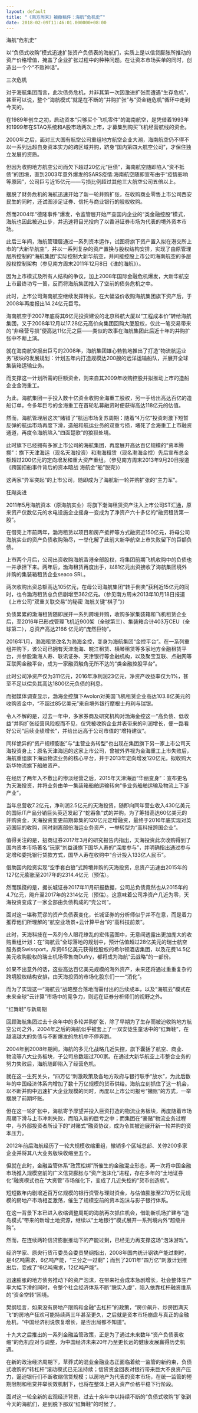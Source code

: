 ```yaml
---
layout: default
title: "《南方周末》被撤稿件：海航“危机史”"
date: 2018-02-09T11:46:01.000000+08:00
---
```


海航“危机史”

以“负债式收购”模式迅速扩张资产负债表的海航们，实质上是以信贷膨胀所推动的资产价格增值，掩盖了企业扩张过程中的种种问题。在让资本市场买单的同时，创造出一个个“不败神话”。

三次危机

对于海航集团而言，此次债务危机，并非其第一次因激进扩张而遭遇“生存危机”，甚至可以说，整个“海航模式”就是在不断的“并购扩张”与“资金链危机”循环中走到今天的。

在1989年创立之初，启动资本“只够买个飞机零件”的海南航空，是凭借着1993年和1999年在STAQ系统和A股市场两次上市，才募集到购买飞机经营航线的资金。

2000年之后，面对三大国有航空公司重组地方航空企业大潮，海南航空仍不得不以一系列远超自身资本实力的跨区域并购，跻身“国内第四大航空公司”，才保住独立发展的资质。

但因为收购地方航空公司而欠下超过20亿元“巨债”，海南航空随即陷入“资不抵债”的困境，直到2003年意外爆发的SARS疫情:海南航空随即宣布由于“疫情影响等原因”，公司巨亏近15亿元——亏损比例超过其他三大航空公司五倍以上。

摆脱了财务危机的海航迅速开始了新一轮并购扩张，在收购商业零售上市公司西安民生的同时，还试图涉足证券、信托与商业银行的股权收购。

然而2004年“德隆事件”爆发，令监管层开始严查国内企业的“类金融控股”模式，海航也因此被迫止步，并迅速将目光投向了以香港证券市场为代表的境外资本市场。

此后三年间，海航管理层通过一系列资本运作，试图将旗下资产置入拟在港交所上市的“大新华航空”，并以一系列复杂的资产置换与股权结构安排，实现了由原管理层所控制的“海航集团”实际控制大新华航空，并间接控股上市公司海南航空的多层股权控制架构（参见南方周末2011年12月8日《谁的海航》）。

因为上市模式及所有人结构的争议，加上2008年国际金融危机爆发，大新华航空上市最终功亏一篑，反而将海航集团推入了空前的债务危机之中。

此时，上市公司海南航空继续发挥特长，在大幅溢价收购海航集团旗下资产后，于2008年再度报出14.24亿元巨亏。

海南航空于2007年底将其6亿元投资建设的北京科航大厦以“工程成本价”转给海航集团，又于2008年12月以17.28亿元高价向集团回购大厦股权，仅此一笔交易带来的“非经营亏损”便高达11亿元之巨——类似的故事在海航集团此后近十年的并购扩张中不断上演。

就在海南航空报出巨亏的2008年，海航集团雄心勃勃地推出了打造“物流航运业务”板块的发展规划：计划五年内打造规模达200艘的远洋运输船队，并展开全球集装箱运输业务。

而支撑这一计划所需的巨额资金，则来自其2009年收购控股并拟推动上市的造船企业金海重工。

为此，海航集团一手投入数十亿资金收购金海重工股权，另一手给出高达百亿的造船订单，令多年巨亏的金海重工在首轮私募融资时便获得高达118亿元的估值。

然而，海航管理层这次“赌错了”航运市场复苏周期：随着“4万亿”投资刺激下短暂反弹的航运市场再度下滑，造船和航运业务的双重亏损，堵死了金海重工上市融资通道，再度令海航陷入“四面楚歌”的狼狈处境。

此时旗下已经拥有多家上市公司的海航集团，再度展开高达百亿规模的“资本腾挪”：旗下天津海运（现名天海投资）和渤海租赁（现名渤海金控）先后宣布总金额超过200亿元的定向增发和重大资产重组。（参见南方周末2013年9月20日报道《跨国扣船事件背后的资本暗战 海航金“船”脱壳》）

这两家“异军突起”的上市公司，随即成为了海航新一轮并购扩张的“主力军”。

狂飚突进

2011年5月海航资本（原海航实业）将旗下渤海租赁资产注入上市公司ST汇通，原来资产仅数亿元的水电设施企业摇身一变成为了净资产六十多亿的“融资租赁第一股”。

在借壳上市前两年，渤海租赁以项目和房产抵押等方式融资近150亿元，将母公司海航实业的资产负债收购殆尽，一举化解了此前大新华航空上市失败留下的巨额负债。

上市两个月后，公司出资收购海航香港全部股权，将集团前期飞机收购中的负债也一并承担下来。两年后，渤海租赁再度出手，以81亿元出资接收了海航集团境外并购的集装箱租赁企业seaco SRL。

两次收购出资总额高达105亿元，在母公司海航集团“转手倒卖”获利近15亿元的同时，也令渤海租赁总负债剧增至362亿元。（参见南方周末2013年10月18日报道《上市公司“双重关联交易”的秘密 海航关键“棋子”》）

负债累累的渤海租赁随即展开一系列跨境并购，收购多家集装箱和飞机租赁企业后，至2016年已形成管理飞机近900架（全球第三）、集装箱合计403万CEU（全球第二），总资产高达2166 亿元的“庞然巨物”。

2016年1月，渤海租赁改名为渤海金控，变身为海航集团“金控平台”。在一系列重组并购下，该公司已拥有天津渤海、皖江租赁、横琴租赁等多家地方金融租赁平台，并参股渤海人寿、联讯证券、天津银行等金融机构，以及聚宝互联、点融网等互联网金融平台，成为一家融资触角无所不达的“类金融控股平台”。

此时公司净资产仅为311亿元，2016年净利润23亿元，净资产收益率仅为1%，甚至不足以偿负其高达1800亿元负债的利息。

而据媒体调查显示，渤海金控旗下Avolon对美国飞机租赁企业高达103.8亿美元的收购资金中，“不超过85亿美元”来自境外银行摩根士丹利与瑞银。

令人不解的是，过去一年中，多家券商及研究机构对渤海金控这一“高负债、低收益”并购扩张经营风险视而不见，仅凭被收购企业并表带来的利润增长，便一路看好公司“后续业绩增长”，并给出远高于公司市值的“增持建议”。

同样诡异的“资产规模膨胀”与“主营业务转型”也出现在集团旗下另一家上市公司天海投资身上：原名天津海运的这家上市公司，曾被外界视为金海重工上市失败后，海航重组旗下海运物流业务的核心平台，并于2013年定向增发120亿元，拟收购大新华物流旗下船舶资产。

在经历了两年入不敷出的惨淡经营之后，2015年天津海运“华丽变身”：宣布更名为天海投资，并将业务由单一集装箱船舶运输转向“多业务船舶运输及物流上下游产业”。

当年总营收7.2亿元，净利润2.5亿元的天海投资，随即向同年营业收入430亿美元的国际IT产品分销巨头英迈发起了“蛇吞象”式的并购。为了筹措高达60亿美元的并购资金，天海投资变更前期募集的120亿元定增融资，最终于2016年底实现对英迈国际的收购，同时剥离部份海运业务资产，一举转型为“高科技跨国企业”。

值得关注的是，招商证券2017年3月的研究报告内指出，天海投资此次收购得到了国内资本市场著名“玩家”刘益谦旗下国华人寿的“深度参与”，并明确指出通过参与定增和委托银行贷款方式，国华人寿在收购中“合计投入133亿人民币”。

借助国内险资实现“空手套白狼”式跨境并购的天海投资，总资产迅速由2015年的127亿元膨胀至2017年的2314.4亿元（预估）。

然而蹊跷的是，据长城证券2017年11月研报数据，公司总负债竟然也从2015年的4.7亿元，飚升至2017年的2314亿元（预估）。这意味着公司净资产几近为零，天海投资变成了一家全部由负债构成的“壳公司”。

面对这一堪称荒谬的资产负债表变化，长城证券的分析师似乎并不在意，而是着力推荐他们所理解的“航空业场景+云计算平台”的“高科技前景”。

此时，天海科技在一系列令人眼花缭乱的宏伟蓝图中，无意间透露出更加庞大的收购重组计划：在“海航云”全球落地的规划中，预计估值超过28亿美元的瑞士航空服务商Swissport，斥资65亿美元获得控股权的希尔顿酒店集团，以及花费14.5亿美元收购股权的瑞士机场零售商Dufry，都将成为海航“云战略”的一部份。

如果不出意外的话，这些高达百亿美元规模的海外资产，未来还将通过重重复杂的跨境股权结构安排，由天海投资的市场化股东们一一“消化”。

而为了实现这一“海航云“战略整合落地而需付出的后续成本，以及”海航云”模式在未来全球“云计算”市场中的竞争力，则远在证券分析师们的视野之外。

“红舞鞋”与新周期

回顾海航集团过去十余年中的多轮并购扩张，除了早期为了生存而被迫收购地方航空公司之外，2004年之后的海航似乎被套上了一双安徒生童话中的“红舞鞋”，在越滚越大的负债与不断爆发的危机中不停奔跑。

2004年到2008年期间，海航的多元化战略几近失控，旗下囊括了航空、商业、物流等八大业务板块，子公司总数超过700家。在通过大新华航空上市整合业务的努力失败后，海航随即陷入了经营危机。

就在这一生死关头，“四万亿“刺激政策及各地方政府与银行联手“放水”，为此后数年的中国经济体系内增加了数十万亿规模的货币供给。海航立刻抓住了这一机会，以不断并购中迅速扩大企业规模的同时，再度以上市公司报亏“撇账”的方式，一举摆脱了前期坏账。

但在这一轮扩张中，海航寄予厚望并投入巨资打造的物流业务板块，再度随着市场周期下滑与上市冲刺失败，而陷入新的巨亏之中；而集团在“豪赌”物流业务过程中，与外部投资者所设下的“对赌式”融资协议，成为令其被迫展开新一轮并购的资本压力。

2012年前后海航经历了一轮大规模收缩重组，撤销多个区域总部、关停200多家企业并将其八大业务版块收缩至五个。

但就在此时，金融监管体系“政策松绑”所催生的金融混业形态，再一次将中国金融市场推入规模空前的广义信贷膨胀与“资产泡沫化”进程，存在多年的“土地证券化”融资模式也在“大资管”市场催化下，变成了几近失控的“货币创造机”。

短短数年内剧增近百万亿规模的银行资管与理财资金，与估值膨胀至270万亿元规模的房地产市场相互激荡，催生了规模空前的资本泡沫与影子银行体系。

在这一背景下本已进入收缩调整周期的海航再次抓住机会，借助新机场扩建与“造岛模式”带来的新增土地资源，继续以“土地银行”模式展开一系列境内外“超级并购”。

然而，在连续两轮信贷膨胀推动下的产能过剩，已经无力再支撑这场“泡沫游戏”。

经济学家、原央行货币委员会委员樊纲指出，2008年国内统计钢铁产能过剩时，是4亿吨需求，6亿吨产能，“三分之一过剩”；而到了2011年“四万亿”刺激计划推出后，变成了“6亿吨需求，12亿吨产能”。

迅速膨胀的地方债务推动下的资产泡沫，在带来社会成本急剧增长，社会整体生产率大幅下滑的同时，令整个社会经济体系不断“脱实入虚”，陷入依靠杠杆融资维系的“资金空转”困境。

樊纲坦言，如果没有房地产限购和金融“去杠杆”的政策，“房价飙升、炒房团满天飞”的房地产狂欢可能持续两三年甚至更久，之后就是资本市场崩盘与真正的金融危机，“中国经济别说恢复增长，是否出局都不知道”。

十九大之后推出的一系列金融监管政策，正是为了通过未来数年“资产负债表收缩”的危机应对与调整，为中国经济未来20年乃至更长远的健康发展赢得历史机遇。

在新的政治经济周期下，草莽式的混业金融业态正面临着统一监管的新约束，负债式收购的“转杠杆”滚动模式已无法持续；信贷资金回表对银行带来巨大不良资产压力，逼迫银行们不断收缩信贷规模；以房地产为代表的资本市场，在统一监管的短期限制和租贷并举长效机制下，也将在整体上进入资产价格平稳下行阶段。

面对这一轮全新的宏观经济背景，过去十余年中以持续不断的“负债式收购”扩张到今天的海航们，是到脱下那双“红舞鞋”的时候了。

